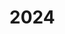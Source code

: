 # 2024

<figure><img src="../../.gitbook/assets/DALL·E 2025-02-06 20.16.10 - A digital painting of a cozy, warmly lit apartment. A man with a beard, wearing a dark hoodie, is sitting at a desk in front of a computer, typing on .webp" alt=""><figcaption></figcaption></figure>

